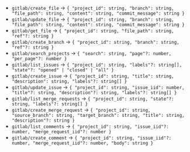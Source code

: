 * `gitlab/create_file` → `{ "project_id": string, "branch": string, "file_path": string, "content": string, "commit_message": string }`
* `gitlab/update_file` → `{ "project_id": string, "branch": string, "file_path": string, "content": string, "commit_message": string }`
* `gitlab/get_file` → `{ "project_id": string, "file_path": string, "ref"?: string }`
* `gitlab/create_branch` → `{ "project_id": string, "branch": string, "ref"?: string }`
* `gitlab/search_projects` → `{ "search": string, "page"?: number, "per_page"?: number }`
* `gitlab/list_issues` → `{ "project_id": string, "labels"?: string[], "state"?: "opened" | "closed" | "all" }`
* `gitlab/create_issue` → `{ "project_id": string, "title": string, "description": string, "labels"?: string[] }`
* `gitlab/update_issue` → `{ "project_id": string, "issue_iid": number, "title"?: string, "description"?: string, "labels"?: string[] }`
* `gitlab/list_merge_requests` → `{ "project_id": string, "state"?: string, "labels"?: string[] }`
* `gitlab/create_merge_request` → `{ "project_id": string, "source_branch": string, "target_branch": string, "title": string, "description"?: string }`
* `gitlab/list_comments` → `{ "project_id": string, "issue_iid"?: number, "merge_request_iid"?: number }`
* `gitlab/create_comment` → `{ "project_id": string, "issue_iid"?: number, "merge_request_iid"?: number, "body": string }`
